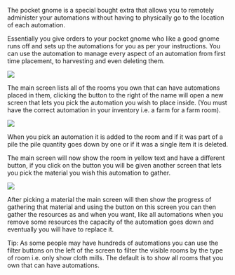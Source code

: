 ---
---
The pocket gnome is a special bought extra that allows you to remotely administer your automations without having to physically go to the location of each automation.

Essentially you give orders to your pocket gnome who like a good gnome runs off and sets up the automations for you as per your instructions. You can use the automation to manage every aspect of an automation from first time placement, to harvesting and even deleting them.

[![](https://lohcdn.com/images/t_pg1.jpg)](https://lohcdn.com/images/pg1.jpg)

The main screen lists all of the rooms you own that can have automations placed in them, clicking the button to the right of the name will open a new screen that lets you pick the automation you wish to place inside. (You must have the correct automation in your inventory i.e. a farm for a farm room).

[![](https://lohcdn.com/images/t_pg2.jpg)](https://lohcdn.com/images/pg2.jpg)

When you pick an automation it is added to the room and if it was part of a pile the pile quantity goes down by one or if it was a single item it is deleted.

The main screen will now show the room in yellow text and have a different button, if you click on the button you will be given another screen that lets you pick the material you wish this automation to gather.

[![](https://lohcdn.com/images/t_pg3.jpg)](https://lohcdn.com/images/pg2.jpg)

After picking a material the main screen will then show the progress of gathering that material and using the button on this screen you can then gather the resources as and when you want, like all automations when you remove some resources the capacity of the automation goes down and eventually you will have to replace it.

Tip: As some people may have hundreds of automations you can use the filter buttons on the left of the screen to filter the visible rooms by the type of room i.e. only show cloth mills. The default is to show all rooms that you own that can have automations.